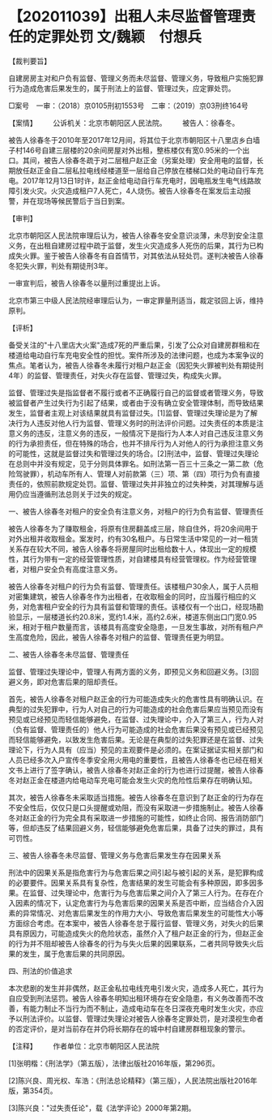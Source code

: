 # 【202011039】出租人未尽监督管理责任的定罪处罚 文/魏颖　付想兵

【裁判要旨】

自建房房主对和户负有监督、管理义务而未尽监督、管理义务，导致租户实施犯罪行为造成危害后果发生的，属于刑法上的监督、管理过失，应定罪处罚。

□案号　一审：（2018）京0105刑初1553号　二审：（2019）京03刑终164号

【案情】 　　公诉机关：北京市朝阳区人民法院。 　　被告人：徐春冬。

被告人徐春冬于2010年至2017年12月间，将其位于北京市朝阳区十八里店乡白墙子村146号自建三层楼的20余间房屋对外出租，整栋楼仅有宽0.95米的一个出口。其间，被告人徐春冬疏于对二层租户赵正金（另案处理）安全用电的监督，长期放任赵正金自二层私拉电线经楼道至一层给自己停放在楼梯口处的电动自行车充电。2017年12月13日1时许，赵正金给电动自行车充电时，因电瓶发生电气线路故障引发火灾。火灾造成租户7人死亡，4人烧伤。被告人徐春冬在案发后主动报警，并在现场等候民警后于当日到案。

【审判】

北京市朝阳区人民法院审理后认为，被告人徐春冬安全意识淡薄，未尽到安全注意义务，在出租自建房过程中疏于监督，发生火灾造成多人死伤的后果，其行为已构成失火罪。鉴于被告人徐春冬有自首情节，对其依法从轻处罚。遂判决被告人徐春冬犯失火罪，判处有期徒刑3年。

一审宣判后，被告人徐春冬以量刑过重提出上诉。

北京市第三中级人民法院经审理后认为，一审定罪量刑适当，裁定驳回上诉，维持原判。

【评析】

备受关注的"十八里店大火案"造成7死的严重后果，引发了公众对自建房群租和在楼道给电动自行车充电安全性的担忧。案件所涉及的法律问题，也成为本案争议的焦点。笔者认为，被告人徐春冬未履行对租户赵正金（因犯失火罪被判处有期徒刑4年）的监督、管理责任，对失火存在监督、管理过失，构成失火罪。

监督、管理过失是指监督者不履行或者不正确履行自己的监督或者管理义务，导致被监督者产生过失行为引起了结果，或者由于没有确立安全管理体制，而导致结果发生，监督者主观上对该结果就具有监督过失。\[1\]监督、管理过失理论是为了解决行为人违反对他人行为监督、管理义务时的刑法评价问题。过失责任的本质是注意义务的违反，注意义务的违反，一般情况下是指行为人本人对自己违反注意义务的行为承担责任，但在特殊的场合，也并不排斥行为人对他人的行为承担注意义务的可能性，这就是监督过失和管理过失的场合。\[2\]刑法中，监督、管理过失理论在总则中并没有规定，见于分则具体罪名。如刑法第一百三十三条之一第二款（危险驾驶罪），机动车所有人、管理人对前款第（三）项、第（四）项行为负有直接责任的，依照前款规定处罚。监督、管理过失并非独立的过失种类，对其理解与适用仍应当遵循刑法总则关于过失的规定。

一、被告人徐春冬对租户的安全负有注意义务，对租户的行为负有监督、管理责任

被告人徐春冬为了赚取租金，将原有住房翻盖成三层，除自住外，将20余间用于对外出租并收取租金。案发时，约有30名租户。与日常生活中常见的一对一租赁关系存在较大不同，被告人徐春冬将房屋同时出租给数十人，体现出一定的规模性，其行为带有一定的经营管理性质，对自建楼具有经营管理权。作为经营管理者，对租户安全负有高度注意义务。

被告人徐春冬对租户的行为负有监督、管理责任。该楼租户30余人，属于人员相对密集建筑，被告人徐春冬作为出租者，在收取租金的同时，应当履行相应的义务，对危害租户安全的行为具有监督和管理的责任。该楼仅有一个出口，经现场勘验显示，一层楼道长约20.8米，宽约1.4米，高约2.6米，楼道东侧出口门宽0.95米，相对于租户数量而言，该楼具有高度安全隐患，一旦发生事故，对所有租户产生高度危险，因此，被告人徐春冬对租户的监督、管理责任更为明显。

二、被告人徐春冬未尽监督、管理责任

监督、管理过失理论中，管理人有两方面的义务，即预见义务和回避义务。\[3\]回避义务，即对危害后果的阻却责任。

首先，被告人徐春冬对租户赵正金的行为可能造成失火的危害性具有明确认识。在典型的过失犯罪中，行为人对自己的行为可能造成的社会危害后果应当预见而没有预见或已经预见而轻信能够避免，在监督、过失理论中，介入了第三人，行为人对（负有监督、管理责任的）他人行为可能造成的社会危害后果没有预见或已经预见而轻信能够避免，以致发生危害后果。无论是在典型的过失犯罪还是在监督、过失理论下，行为人具有（应当）预见的主观要件是必须的。在案证据证实相关部门和人员已经多次入户宣传冬季安全用火用电的重要性，且被告人徐春冬也已经在相关文书上进行了签字确认，被告人徐春冬对赵正金的行为也进行过提醒，被告人徐春冬对赵正金在楼道内给电动车充电可能会发生火灾的危险性后果存在明确认知。

其次，被告人徐春冬未采取适当措施。被告人徐春冬在意识到了赵正金的行为存在不安全性后，仅仅只是口头提醒或劝阻，而没有采取进一步措施制止。被告人徐春冬对赵正金的行为完全具有采取进一步措施的可能性，如终止合同、报告消防部门等，但却违反了结果回避义务，轻信能够避免危害后果，具备了过失的罪过，具有可罚性。

三、被告人徐春冬未尽监督、管理义务与危害后果发生存在因果关系

刑法中的因果关系是指危害行为与危害后果之间引起与被引起的关系，是犯罪构成的必要要件。因果关系具有复杂性，危害结果的发生可能会有多种原因，即多因多果。在监督、过失理论中，危害行为与危害后果之间介入了第三人行为。在存在介入因素的情况下，认定危害行为与危害后果的因果关系是否中断，应当结合介入因素的异常情况、对危害后果发生的作用力大小、导致危害后果发生的可能性大小等方面综合考虑。在本案中，被告人徐春冬怠于履行监督、管理义务，对失火的后果具有原因力，可能造成失火的危险状态，虽然介入了租户赵正金的行为，但赵正金的行为并不阻却被告人徐春冬的行为与失火后果的因果联系，二者共同导致失火后果的发生，属于危害后果的共同原因。

四、刑法的价值追求

本次悲剧的发生并非偶然，赵正金私拉电线充电引发火灾，造成多人死亡，其行为自应受到刑法惩罚。被告人徐春冬明知出租环境存在安全隐患，有义务改善而不改善，有能力制止不当行为而不制止，造成电动车在冬日深夜充电时发生火灾，亦应予以刑法评价。以监督、管理过失理论对被告人徐春冬定罪处罚，是对漠视生命者的否定评价，是对当前存在并仍将长期存在的城中村自建房群租现象的警示。

【注释】 　　作者单位：北京市朝阳区人民法院

\[1\]张明楷：《刑法学》（第五版），法律出版社2016年版，第296页。

\[2\]陈兴良、周光权、车浩：《刑法总论精释》（第三版），人民法院出版社2016年版，第354页。

\[3\]陈兴良："过失责任论"，载《法学评论》2000年第2期。